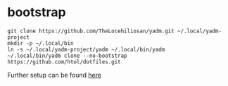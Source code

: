 # bootstrap

```
git clone https://github.com/TheLocehiliosan/yadm.git ~/.local/yadm-project
mkdir -p ~/.local/bin
ln -s ~/.local/yadm-project/yadm ~/.local/bin/yadm
~/.local/bin/yadm clone --no-bootstrap https://github.com/htol/dotfiles.git
```
Further setup can be found [here](https://github.com/htol/dotfiles/blob/master/.config/SETUP.md)
